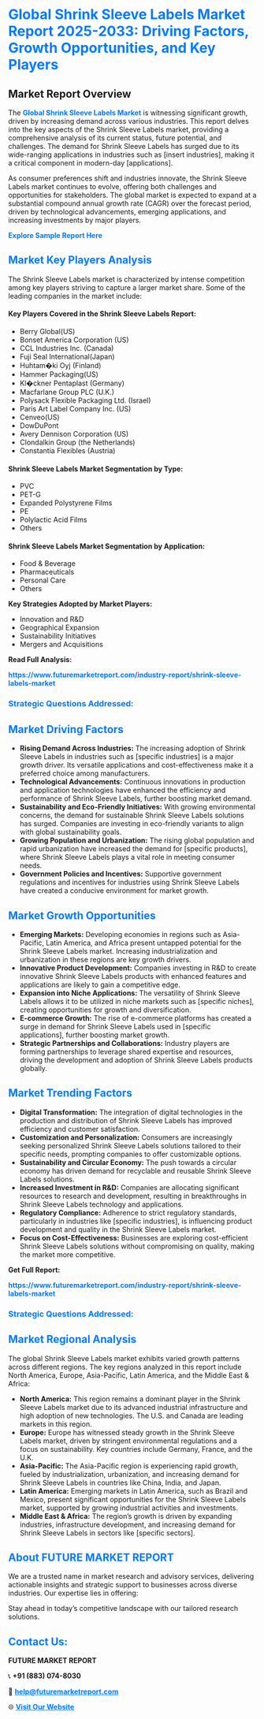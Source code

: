 <h1 style="color: #007BFF;">Global Shrink Sleeve Labels Market Report 2025-2033: Driving Factors, Growth Opportunities, and Key Players</h1>

<section id="overview">
<h2>Market Report Overview</h2>
<p>The <a href="https://www.futuremarketreport.com/industry-report/shrink-sleeve-labels-market" style="color: #007BFF; text-decoration: none;"><strong>Global Shrink Sleeve Labels Market</strong></a> is witnessing significant growth, driven by increasing demand across various industries. This report delves into the key aspects of the Shrink Sleeve Labels market, providing a comprehensive analysis of its current status, future potential, and challenges. The demand for Shrink Sleeve Labels has surged due to its wide-ranging applications in industries such as [insert industries], making it a critical component in modern-day [applications].</p>
<p>As consumer preferences shift and industries innovate, the Shrink Sleeve Labels market continues to evolve, offering both challenges and opportunities for stakeholders. The global market is expected to expand at a substantial compound annual growth rate (CAGR) over the forecast period, driven by technological advancements, emerging applications, and increasing investments by major players.</p>
</section>

<section id="overview">
<p><a href="https://www.futuremarketreport.com/request-sample/reportId=63050" style="color: #007BFF; text-decoration: none;"><strong>Explore Sample Report Here</strong></a></p>
</section>

<section id="key-players">
<h2 style="color: #007BFF;">Market Key Players Analysis</h2>
<p>The Shrink Sleeve Labels market is characterized by intense competition among key players striving to capture a larger market share. Some of the leading companies in the market include:</p>
<h4>Key Players Covered in the Shrink Sleeve Labels Report:</h4>
<ul><li>Berry Global(US)</li><li>Bonset America Corporation (US)</li><li>CCL Industries Inc. (Canada)</li><li>Fuji Seal International(Japan)</li><li>Huhtam�ki Oyj (Finland)</li><li>Hammer Packaging(US)</li><li>Kl�ckner Pentaplast (Germany)</li><li>Macfarlane Group PLC (U.K.)</li><li>Polysack Flexible Packaging Ltd. (Israel)</li><li>Paris Art Label Company Inc. (US)</li><li>Cenveo(US)</li><li>DowDuPont</li><li>Avery Dennison Corporation (US)</li><li>Clondalkin Group (the Netherlands)</li><li>Constantia Flexibles (Austria)</li></ul>
<h4>Shrink Sleeve Labels Market Segmentation by Type:</h4>
<ul><li>PVC</li><li>PET-G</li><li>Expanded Polystyrene Films</li><li>PE</li><li>Polylactic Acid Films</li><li>Others</li></ul>

<h4>Shrink Sleeve Labels Market Segmentation by Application:</h4>
<ul><li>Food &amp; Beverage</li><li>Pharmaceuticals</li><li>Personal Care</li><li>Others</li></ul>
<p><strong>Key Strategies Adopted by Market Players:</strong></p>
<ul>
<li>Innovation and R&D</li>
<li>Geographical Expansion</li>
<li>Sustainability Initiatives</li>
<li>Mergers and Acquisitions</li>
</ul>
</section>

<section>
<p><strong>Read Full Analysis: </strong></p><a href="https://www.futuremarketreport.com/industry-report/shrink-sleeve-labels-market" style="color: #007BFF; text-decoration: none;"><strong>https://www.futuremarketreport.com/industry-report/shrink-sleeve-labels-market</strong></a>
<h3 style="color: #007BFF;">Strategic Questions Addressed:</h3>
</section>

<section id="driving-factors">
<h2 style="color: #007BFF;">Market Driving Factors</h2>
<ul>
<li><strong>Rising Demand Across Industries:</strong> The increasing adoption of Shrink Sleeve Labels in industries such as [specific industries] is a major growth driver. Its versatile applications and cost-effectiveness make it a preferred choice among manufacturers.</li>
<li><strong>Technological Advancements:</strong> Continuous innovations in production and application technologies have enhanced the efficiency and performance of Shrink Sleeve Labels, further boosting market demand.</li>
<li><strong>Sustainability and Eco-Friendly Initiatives:</strong> With growing environmental concerns, the demand for sustainable Shrink Sleeve Labels solutions has surged. Companies are investing in eco-friendly variants to align with global sustainability goals.</li>
<li><strong>Growing Population and Urbanization:</strong> The rising global population and rapid urbanization have increased the demand for [specific products], where Shrink Sleeve Labels plays a vital role in meeting consumer needs.</li>
<li><strong>Government Policies and Incentives:</strong> Supportive government regulations and incentives for industries using Shrink Sleeve Labels have created a conducive environment for market growth.</li>
</ul>
</section>

<section id="growth-opportunities">
<h2 style="color: #007BFF;">Market Growth Opportunities</h2>
<ul>
<li><strong>Emerging Markets:</strong> Developing economies in regions such as Asia-Pacific, Latin America, and Africa present untapped potential for the Shrink Sleeve Labels market. Increasing industrialization and urbanization in these regions are key growth drivers.</li>
<li><strong>Innovative Product Development:</strong> Companies investing in R&D to create innovative Shrink Sleeve Labels products with enhanced features and applications are likely to gain a competitive edge.</li>
<li><strong>Expansion into Niche Applications:</strong> The versatility of Shrink Sleeve Labels allows it to be utilized in niche markets such as [specific niches], creating opportunities for growth and diversification.</li>
<li><strong>E-commerce Growth:</strong> The rise of e-commerce platforms has created a surge in demand for Shrink Sleeve Labels used in [specific applications], further boosting market growth.</li>
<li><strong>Strategic Partnerships and Collaborations:</strong> Industry players are forming partnerships to leverage shared expertise and resources, driving the development and adoption of Shrink Sleeve Labels products globally.</li>
</ul>
</section>

<section id="trending-factors">
<h2 style="color: #007BFF;">Market Trending Factors</h2>
<ul>
<li><strong>Digital Transformation:</strong> The integration of digital technologies in the production and distribution of Shrink Sleeve Labels has improved efficiency and customer satisfaction.</li>
<li><strong>Customization and Personalization:</strong> Consumers are increasingly seeking personalized Shrink Sleeve Labels solutions tailored to their specific needs, prompting companies to offer customizable options.</li>
<li><strong>Sustainability and Circular Economy:</strong> The push towards a circular economy has driven demand for recyclable and reusable Shrink Sleeve Labels solutions.</li>
<li><strong>Increased Investment in R&D:</strong> Companies are allocating significant resources to research and development, resulting in breakthroughs in Shrink Sleeve Labels technology and applications.</li>
<li><strong>Regulatory Compliance:</strong> Adherence to strict regulatory standards, particularly in industries like [specific industries], is influencing product development and quality in the Shrink Sleeve Labels market.</li>
<li><strong>Focus on Cost-Effectiveness:</strong> Businesses are exploring cost-efficient Shrink Sleeve Labels solutions without compromising on quality, making the market more competitive.</li>
</ul>
</section>

<section>
<p><strong>Get Full Report: </strong></p><a href="https://www.futuremarketreport.com/industry-report/shrink-sleeve-labels-market" style="color: #007BFF; text-decoration: none;"><strong>https://www.futuremarketreport.com/industry-report/shrink-sleeve-labels-market</strong></a>
<h3 style="color: #007BFF;">Strategic Questions Addressed:</h3>
</section>


<section id="regional-analysis">
<h2 style="color: #007BFF;">Market Regional Analysis</h2>
<p>The global Shrink Sleeve Labels market exhibits varied growth patterns across different regions. The key regions analyzed in this report include North America, Europe, Asia-Pacific, Latin America, and the Middle East & Africa:</p>
<ul>
<li><strong>North America:</strong> This region remains a dominant player in the Shrink Sleeve Labels market due to its advanced industrial infrastructure and high adoption of new technologies. The U.S. and Canada are leading markets in this region.</li>
<li><strong>Europe:</strong> Europe has witnessed steady growth in the Shrink Sleeve Labels market, driven by stringent environmental regulations and a focus on sustainability. Key countries include Germany, France, and the U.K.</li>
<li><strong>Asia-Pacific:</strong> The Asia-Pacific region is experiencing rapid growth, fueled by industrialization, urbanization, and increasing demand for Shrink Sleeve Labels in countries like China, India, and Japan.</li>
<li><strong>Latin America:</strong> Emerging markets in Latin America, such as Brazil and Mexico, present significant opportunities for the Shrink Sleeve Labels market, supported by growing industrial activities and investments.</li>
<li><strong>Middle East & Africa:</strong> The region’s growth is driven by expanding industries, infrastructure development, and increasing demand for Shrink Sleeve Labels in sectors like [specific sectors].</li>
</ul>
</section>

<footer>
<h2 style="color: #007BFF;">About FUTURE MARKET REPORT</h2>
<p>We are a trusted name in market research and advisory services, delivering actionable insights and strategic support to businesses across diverse industries. Our expertise lies in offering:</p>

<p>Stay ahead in today’s competitive landscape with our tailored research solutions.</p>

<h2 style="color: #007BFF;">Contact Us:</h2>
<p><strong>FUTURE MARKET REPORT</strong></p>
<p>📞 <strong>+91 (883) 074-8030</strong></p>
<p>📧 <strong><a href="mailto:help@futuremarketreport.com" style="color: #007BFF;">help@futuremarketreport.com</a></strong></p>
<p>🌐 <strong><a href="https://www.futuremarketreport.com/" style="color: #007BFF;">Visit Our Website</a></strong></p>
</footer>